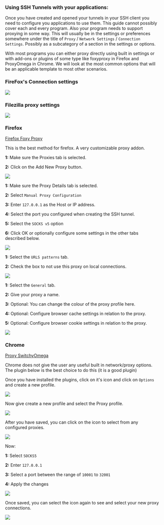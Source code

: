 
### Using SSH Tunnels with your applications:

Once you have created and opened your tunnels in your SSH client you need to configure you applications to use them. This guide cannot possibly cover each and every program. Also your program needs to support proxying in some way. This will usually be in the settings or preferences somewhere under the title of `Proxy`  / `Network Settings` / `Connection Settings`. Possibly as a subcategory of a section in the settings or options.

With most programs you can either proxy directly using built in settings or with add-ons or plugins of some type like foxyproxy in Firefox and ProxyOmega in Chrome. We will look at the most common options that will be an applicable template to most other scenarios.

### FireFox's Connection settings

![](https://raw.github.com/feralhosting/feralfilehosting/master/Feral%20Wiki/SSH/SSH%20Tunnels%20-%20How%20to%20use%20them%20with%20your%20applications/settings.png)

### Filezilla proxy settings

![](https://raw.github.com/feralhosting/feralfilehosting/master/Feral%20Wiki/SSH/SSH%20Tunnels%20-%20How%20to%20use%20them%20with%20your%20applications/filezilla.png)

### Firefox

[Firefox Foxy Proxy](https://addons.mozilla.org/en-US/firefox/addon/foxyproxy-standard/)

This is the best method for firefox. A very customizable proxy addon. 

**1:** Make sure the Proxies tab is selected.

**2:** Click on the Add New Proxy button.

![](https://raw.github.com/feralhosting/feralfilehosting/master/Feral%20Wiki/SSH/SSH%20Tunnels%20-%20How%20to%20use%20them%20with%20your%20applications/foxyproxy1.png)

**1:** Make sure the Proxy Details tab is selected.

**2:** Select `Manual Proxy Configuration`

**3:**  Enter `127.0.0.1` as the Host or IP address.

**4:** Select the port you configured when creating the SSH tunnel.

**5:** Select the `SOCKS v5` option

**6:** Click OK or optionally configure some settings in the other tabs described below.

![](https://raw.github.com/feralhosting/feralfilehosting/master/Feral%20Wiki/SSH/SSH%20Tunnels%20-%20How%20to%20use%20them%20with%20your%20applications/foxyproxy2.png)

**1:** Select the `URLS patterns` tab.

**2:** Check the box to not use this proxy on local connections.

![](https://raw.github.com/feralhosting/feralfilehosting/master/Feral%20Wiki/SSH/SSH%20Tunnels%20-%20How%20to%20use%20them%20with%20your%20applications/foxyproxy3.png)

**1:** Select the `General` tab.

**2:** Give your proxy a name.

**3:** Optional: You can change the colour of the proxy profile here.

**4:** Optional: Configure browser cache settings in relation to the proxy.

**5:** Optional: Configure browser cookie settings in relation to the proxy.

![](https://raw.github.com/feralhosting/feralfilehosting/master/Feral%20Wiki/SSH/SSH%20Tunnels%20-%20How%20to%20use%20them%20with%20your%20applications/foxyproxy4.png)

### Chrome

[Proxy SwitchyOmega](https://chrome.google.com/webstore/detail/proxy-switchyomega/padekgcemlokbadohgkifijomclgjgif)

Chrome does not give the user any useful built in network/proxy options. The plugin below is the best choice to do this (it is a good plugin)

Once you have installed the plugins, click on it's icon and click on `Options` and create a new profile.

![](https://raw.github.com/feralhosting/feralfilehosting/master/Feral%20Wiki/SSH/SSH%20Tunnels%20-%20How%20to%20use%20them%20with%20your%20applications/proxyomega1.png)

Now give create a new profile and select the  Proxy profile.

![](https://raw.github.com/feralhosting/feralfilehosting/master/Feral%20Wiki/SSH/SSH%20Tunnels%20-%20How%20to%20use%20them%20with%20your%20applications/proxyomega2.png)

After you have saved, you can click on the icon to select from any configured proxies.

![](https://raw.github.com/feralhosting/feralfilehosting/master/Feral%20Wiki/SSH/SSH%20Tunnels%20-%20How%20to%20use%20them%20with%20your%20applications/proxyomega3.png)

Now:

**1:** Select `SOCKS5`

**2:** Enter `127.0.0.1`

**3:** Select a port between the range of `10001` to `32001`

**4:** Apply the changes

![](https://raw.github.com/feralhosting/feralfilehosting/master/Feral%20Wiki/SSH/SSH%20Tunnels%20-%20How%20to%20use%20them%20with%20your%20applications/proxyomega4.png)

Once saved, you can select the icon again to see and select your new proxy connections.

![](https://raw.github.com/feralhosting/feralfilehosting/master/Feral%20Wiki/SSH/SSH%20Tunnels%20-%20How%20to%20use%20them%20with%20your%20applications/proxyomega5.png)


